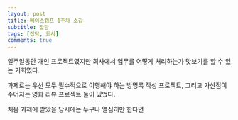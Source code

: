 ```yaml
---	
layout: post	
title: 베이스캠프 1주차 소감	
subtitle: 잡담	
tags: [잡담, 회사]	
comments: true	
---	
```


일주일동안 개인 프로젝트였지만 회사에서 업무를 어떻게 처리하는가 맛보기를 할 수 있는 기회였다.

과제로는 우선 모두 필수적으로 이행해야 하는 방명록 작성 프로젝트, 그리고 가산점이 주어지는 영화 리뷰 프로젝트 둘이 있었다.

처음 과제에 받았을 당시에는 누구나 열심히만 한다면 
